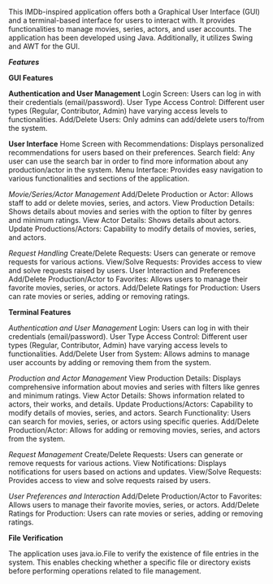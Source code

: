 This IMDb-inspired application offers both a Graphical User Interface (GUI) and a terminal-based interface for users to interact with.
It provides functionalities to manage movies, series, actors, and user accounts. The application has been developed using Java. Additionally,
it utilizes Swing and AWT for the GUI.

***Features***

**GUI Features**

  **Authentication and User Management**
Login Screen: Users can log in with their credentials (email/password).
User Type Access Control: Different user types (Regular, Contributor, Admin) have varying access levels to functionalities.
Add/Delete Users: Only admins can add/delete users to/from the system.

  **User Interface**
Home Screen with Recommendations: Displays personalized recommendations for users based on their preferences.
Search field: Any user can use the search bar in order to find more information about  any production/actor in the system.
Menu Interface: Provides easy navigation to various functionalities and sections of the application.

  *Movie/Series/Actor Management*
Add/Delete Production or Actor: Allows staff to add or delete movies, series, and actors.
View Production Details: Shows details about movies and series with the option to filter by genres and minimum ratings.
View Actor Details: Shows details about actors.
Update Productions/Actors: Capability to modify details of movies, series, and actors.

  *Request Handling*
Create/Delete Requests: Users can generate or remove requests for various actions.
View/Solve Requests: Provides access to view and solve requests raised by users.
User Interaction and Preferences
Add/Delete Production/Actor to Favorites: Allows users to manage their favorite movies, series, or actors.
Add/Delete Ratings for Production: Users can rate movies or series, adding or removing ratings.

**Terminal Features**

  *Authentication and User Management*
Login: Users can log in with their credentials (email/password).
User Type Access Control: Different user types (Regular, Contributor, Admin) have varying access levels to functionalities.
Add/Delete User from System: Allows admins to manage user accounts by adding or removing them from the system.

  *Production and Actor Management*
View Production Details: Displays comprehensive information about movies and series with filters like genres and minimum ratings.
View Actor Details: Shows information related to actors, their works, and details.
Update Productions/Actors: Capability to modify details of movies, series, and actors.
Search Functionality: Users can search for movies, series, or actors using specific queries.
Add/Delete Production/Actor: Allows for adding or removing movies, series, and actors from the system.

  *Request Management*
Create/Delete Requests: Users can generate or remove requests for various actions.
View Notifications: Displays notifications for users based on actions and updates.
View/Solve Requests: Provides access to view and solve requests raised by users.

  *User Preferences and Interaction*
Add/Delete Production/Actor to Favorites: Allows users to manage their favorite movies, series, or actors.
Add/Delete Ratings for Production: Users can rate movies or series, adding or removing ratings.

**File Verification**

The application uses java.io.File to verify the existence of file entries in the system. This enables checking whether a 
specific file or directory exists before performing operations related to file management.
